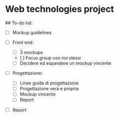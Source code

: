 # Web technologies project

## To-do list:
- [ ] Mockup guidelines 

- [ ] Front end: 
    - [ ] 3 mockups
    - [ ] Focus group con noi stessi
    - [ ] Decidere ed espandere un mockup vincente

- [ ] Progettazione: 
    - [ ] Linee guida di progettazione
    - [ ] Progettazione vera e propria
    - [ ] Mockup vincente
    - [ ] Report

- [ ] Report